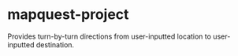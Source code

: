 # mapquest-project
Provides turn-by-turn directions from user-inputted location to user-inputted destination.
